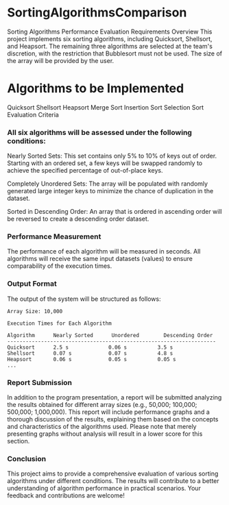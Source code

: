 # SortingAlgorithmsComparison

Sorting Algorithms Performance Evaluation
Requirements Overview
This project implements six sorting algorithms, including Quicksort, Shellsort, and Heapsort. The remaining three algorithms are selected at the team's discretion, with the restriction that Bubblesort must not be used. The size of the array will be provided by the user.

# Algorithms to be Implemented
Quicksort
Shellsort
Heapsort
Merge Sort
Insertion Sort
Selection Sort
Evaluation Criteria
### All six algorithms will be assessed under the following conditions:

Nearly Sorted Sets: This set contains only 5% to 10% of keys out of order. Starting with an ordered set, a few keys will be swapped randomly to achieve the specified percentage of out-of-place keys.

Completely Unordered Sets: The array will be populated with randomly generated large integer keys to minimize the chance of duplication in the dataset.

Sorted in Descending Order: An array that is ordered in ascending order will be reversed to create a descending order dataset.

### Performance Measurement
The performance of each algorithm will be measured in seconds. All algorithms will receive the same input datasets (values) to ensure comparability of the execution times.

### Output Format
The output of the system will be structured as follows:

```
Array Size: 10,000

Execution Times for Each Algorithm

Algorithm      Nearly Sorted      Unordered        Descending Order
--------------------------------------------------------------------
Quicksort      2.5 s             0.06 s          3.5 s
Shellsort      0.07 s            0.07 s          4.8 s
Heapsort       0.06 s            0.05 s          0.05 s
...
```

### Report Submission
In addition to the program presentation, a report will be submitted analyzing the results obtained for different array sizes (e.g., 50,000; 100,000; 500,000; 1,000,000). This report will include performance graphs and a thorough discussion of the results, explaining them based on the concepts and characteristics of the algorithms used. Please note that merely presenting graphs without analysis will result in a lower score for this section.

### Conclusion
This project aims to provide a comprehensive evaluation of various sorting algorithms under different conditions. The results will contribute to a better understanding of algorithm performance in practical scenarios. Your feedback and contributions are welcome!
